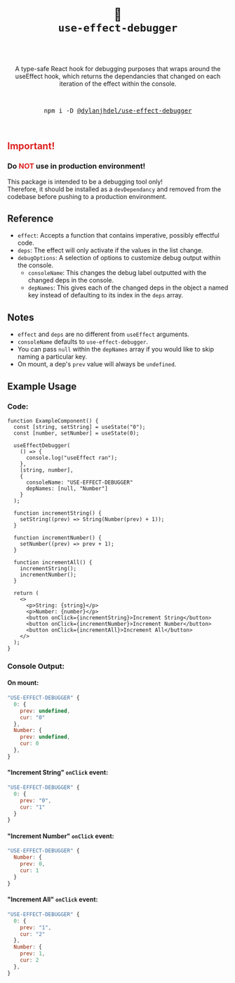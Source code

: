 <div align="center">
  <h1>
    <br/>
    🤖
    <br />
    <code>use-effect-debugger</code>
    <br />
    <br />
  </h1>
  <p>
    <br />
    A type-safe React hook for debugging purposes that wraps around the useEffect hook, which returns the dependancies that changed on each iteration of the effect within the console.
    <br />
  </p>
  <br />
  <pre>npm i -D <a href="https://www.npmjs.com/package/@dylanjhdel/use-effect-debugger">@dylanjhdel/use-effect-debugger</a></pre>
  <br />
</div>

## <span style="color: #dd2322">Important!</span>

### Do **<span style="color: #dd2322">NOT</span>** use in **production** environment! <br>

This package is intended to be a debugging tool only! <br>
Therefore, it should be installed as a `devDependancy` and removed from the codebase before pushing to a production environment.

## Reference

- `effect`: Accepts a function that contains imperative, possibly effectful code.
- `deps`: The effect will only activate if the values in the list change.
- `debugOptions`: A selection of options to customize debug output within the console.
  - `consoleName`: This changes the debug label outputted with the changed deps in the console.
  - `depNames`: This gives each of the changed deps in the object a named key instead of defaulting to its index in the `deps` array.

## Notes

- `effect` and `deps` are no different from `useEffect` arguments.
- `consoleName` defaults to `use-effect-debugger`.
- You can pass `null` within the `depNames` array if you would like to skip naming a particular key.
- On mount, a dep's `prev` value will always be `undefined`.

## Example Usage

### Code:

```tsx
function ExampleComponent() {
  const [string, setString] = useState("0");
  const [number, setNumber] = useState(0);

  useEffectDebugger(
    () => {
      console.log("useEffect ran");
    },
    [string, number],
    {
      consoleName: "USE-EFFECT-DEBUGGER"
      depNames: [null, "Number"]
    }
  );

  function incrementString() {
    setString((prev) => String(Number(prev) + 1));
  }

  function incrementNumber() {
    setNumber((prev) => prev + 1);
  }

  function incrementAll() {
    incrementString();
    incrementNumber();
  }

  return (
    <>
      <p>String: {string}</p>
      <p>Number: {number}</p>
      <button onClick={incrementString}>Increment String</button>
      <button onClick={incrementNumber}>Increment Number</button>
      <button onClick={incrementAll}>Increment All</button>
    </>
  );
}
```

### Console Output:

#### On mount:

```js
"USE-EFFECT-DEBUGGER" {
  0: {
    prev: undefined,
    cur: "0"
  },
  Number: {
    prev: undefined,
    cur: 0
  },
}
```

#### "Increment String" `onClick` event:

```js
"USE-EFFECT-DEBUGGER" {
  0: {
    prev: "0",
    cur: "1"
  }
}
```

#### "Increment Number" `onClick` event:

```js
"USE-EFFECT-DEBUGGER" {
  Number: {
    prev: 0,
    cur: 1
  }
}
```

#### "Increment All" `onClick` event:

```js
"USE-EFFECT-DEBUGGER" {
  0: {
    prev: "1",
    cur: "2"
  },
  Number: {
    prev: 1,
    cur: 2
  },
}
```
